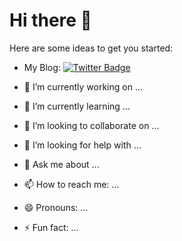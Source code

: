 # Hi there 👋

Here are some ideas to get you started:

- My Blog: [![Twitter Badge](https://img.shields.io/badge/Blog-blog.iuiun.com-green)](https://blog.iuiun.com)

- 🔭 I’m currently working on ...
- 🌱 I’m currently learning ...
- 👯 I’m looking to collaborate on ...
- 🤔 I’m looking for help with ...
- 💬 Ask me about ...
- 📫 How to reach me: ...
- 😄 Pronouns: ...
- ⚡ Fun fact: ...
